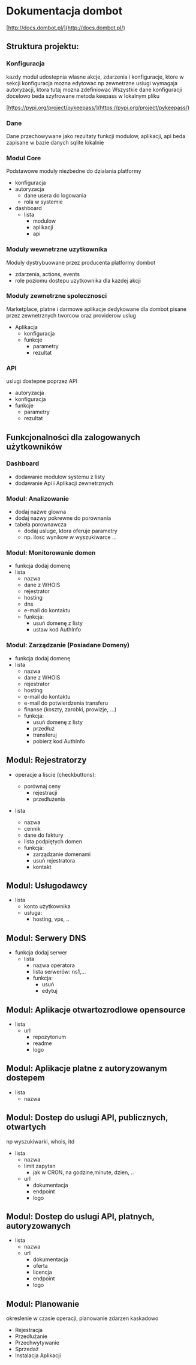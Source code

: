 # Dokumentacja dombot
[http://docs.dombot.pl/](http://docs.dombot.pl/)

## Struktura projektu:

### Konfiguracja
kazdy modul udostepnia wlasne akcje, zdarzenia i konfiguracje,
ktore w sekcji konfiguracja mozna edytowac
np zewnetrzne uslugi wymagaja autoryzacji, ktora tutaj mozna zdefiniowac
Wszystkie dane konfiguracji docelowo beda szyfrowane metoda keepass w lokalnym pliku

[https://pypi.org/project/pykeepass/](https://pypi.org/project/pykeepass/)

### Dane 
Dane przechowywane jako rezultaty funkcji modulow, aplikacji, api beda zapisane w bazie danych sqlite lokalnie



### Modul Core
Podstawowe moduly niezbedne do dzialania platformy

  + konfiguracja
  + autoryzacja
    + dane usera do logowania
    + rola w systemie
  + dashboard
    + lista 
      + modulow
      + aplikacji
      + api
 
### Moduly wewnetrzne uzytkownika
Moduly dystrybuowane przez producenta platformy dombot

  + zdarzenia, actions, events
  + role poziomu dostepu uzytkownika dla kazdej akcji
  
### Moduly zewnetrzne spolecznosci
Marketplace, platne i darmowe aplikacje dedykowane dla dombot pisane przez zewnetrznych tworcow oraz providerow uslug

  + Aplikacja
    + konfiguracja
    + funkcje
      + parametry
      + rezultat
      
### API      
uslugi dostepne poprzez API

  + autoryzacja
  + konfiguracja
  + funkcje
    + parametry
    + rezultat

## Funkcjonalności dla zalogowanych użytkowników


### Dashboard
+ dodawanie modulow systemu z listy
+ dodawanie Api i Aplikacji zewnetrznych


### Modul: Analizowanie
+ dodaj nazwe glowna
+ dodaj nazwy pokrewne do porownania
+ tabela porownawcza
  +  dodaj usluge, ktora oferuje parametry
    + np. ilosc wynikow w wyszukiwarce
    ...
    

### Modul: Monitorowanie domen
+ funkcja dodaj domenę
+ lista
  + nazwa
  + dane z WHOIS
  + rejestrator
  + hosting
  + dns
  + e-mail do kontaktu  
  + funkcja:
    + usuń domenę z listy    
    + ustaw kod AuthInfo
    
### Modul: Zarządzanie (Posiadane Domeny)
+ funkcja dodaj domenę
+ lista
  + nazwa
  + dane z WHOIS
  + rejestrator
  + hosting
  + e-mail do kontaktu
  + e-mail do potwierdzenia transferu
  + finanse (koszty, zarobki, prowizje,  ...)
  + funkcja:
    + usuń domenę z listy
    + przedłuż    
    + transferuj
    + pobierz kod AuthInfo
    
    

## Modul: Rejestratorzy
+ operacje a liscie (checkbuttons):
  + porównaj ceny 
    + rejestracji
    + przedłużenia
        
+ lista
  + nazwa
  + cennik
  + dane do faktury
  + lista podpiętych domen
  + funkcja:
    + zarządzanie domenami
    + usuń rejestratora
    + kontakt

## Modul: Usługodawcy 

+ lista
  + konto użytkownika
  + usługa:
    + hosting, vps, ..


## Modul: Serwery DNS
+ funkcja dodaj serwer
  + lista
    + nazwa operatora
    + lista serwerów: ns1,...    
    + funkcja:
      + usuń
      + edytuj
      
      
## Modul: Aplikacje otwartozrodlowe opensource
+ lista
  + url
    + repozytorium
    + readme
    + logo


## Modul: Aplikacje platne z autoryzowanym dostepem
+ lista
  + nazwa


## Modul: Dostep do uslugi API, publicznych, otwartych
np wyszukiwarki, whois, itd
+ lista
  + nazwa
  + limit zapytan 
    + jak w CRON, na godzine,minute, dzien, ..
  + url 
    + dokumentacja
    + endpoint
    + logo


## Modul: Dostep do uslugi API, platnych, autoryzowanych
+ lista
  + nazwa
  + url 
    + dokumentacja
    + oferta
    + licencja
    + endpoint
    + logo

## Modul: Planowanie
okreslenie w czasie operacji, planowanie zdarzen kaskadowo
+ Rejestracja
+ Przedłużanie
+ Przechwytywanie
+ Sprzedaż
+ Instalacja Aplikacji
